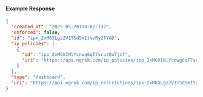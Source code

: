 <!-- Code generated for API Clients. DO NOT EDIT. -->

#### Example Response

```json
{
  "created_at": "2025-05-20T10:07:13Z",
  "enforced": false,
  "id": "ipx_2xM6XLgz2V1TSdSmItvvRy2TYGD",
  "ip_policies": [
    {
      "id": "ipp_2xM6XINlYcnwg6qT7vcuzQuTjcf",
      "uri": "https://api.ngrok.com/ip_policies/ipp_2xM6XINlYcnwg6qT7vcuzQuTjcf"
    }
  ],
  "type": "dashboard",
  "uri": "https://api.ngrok.com/ip_restrictions/ipx_2xM6XLgz2V1TSdSmItvvRy2TYGD"
}
```
